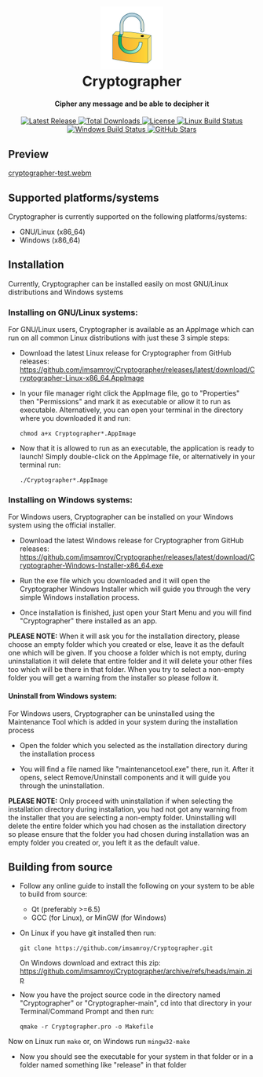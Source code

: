<div align="center">
  
  <p>
    <h1>
      <a href="https://github.com/imsamroy/Cryptographer">
        <img src="Cryptographer.svg" width=128 alt="Cryptographer" />
      </a>
      <br />
      Cryptographer
    </h1>
    <h4>Cipher any message and be able to decipher it</h4>
  </p>

  <p>
    <a href="https://github.com/imsamroy/Cryptographer/releases/latest">
      <img src="https://img.shields.io/github/release/imsamroy/Cryptographer.svg" alt="Latest Release" />
    </a>
    <a href="https://github.com/imsamroy/Cryptographer/releases">
      <img src="https://img.shields.io/github/downloads/imsamroy/Cryptographer/total.svg" alt="Total Downloads" />
    </a>
    <a href="https://github.com/imsamroy/Cryptographer/blob/master/LICENSE">
      <img src="https://img.shields.io/github/license/imsamroy/Cryptographer.svg" alt="License" />
    </a>
    <a href="https://github.com/imsamroy/Cryptographer/actions/workflows/linux.yml">
      <img src="https://img.shields.io/github/actions/workflow/status/imsamroy/Cryptographer/linux.yml?label=linux" alt="Linux Build Status" />
    </a>
    <a href="https://github.com/imsamroy/Cryptographer/actions/workflows/windows.yml">
      <img src="https://img.shields.io/github/actions/workflow/status/imsamroy/Cryptographer/windows.yml?label=windows" alt="Windows Build Status" />
    </a>
    <a href="https://github.com/imsamroy/Cryptographer">
      <img src="https://img.shields.io/github/stars/imsamroy/Cryptographer" alt="GitHub Stars" />
    </a>
  </p>

</div>

## Preview

[cryptographer-test.webm](https://github.com/imsamroy/Cryptographer/assets/92716271/a46f98fc-f522-4239-9020-def658f25beb)

## Supported platforms/systems

Cryptographer is currently supported on the following platforms/systems:

- GNU/Linux (x86_64)
- Windows (x86_64)

## Installation

Currently, Cryptographer can be installed easily on most GNU/Linux distributions and Windows systems

### Installing on GNU/Linux systems:

For GNU/Linux users, Cryptographer is available as an AppImage which can run on all common Linux distributions with just these 3 simple steps:

- Download the latest Linux release for Cryptographer from GitHub releases: https://github.com/imsamroy/Cryptographer/releases/latest/download/Cryptographer-Linux-x86_64.AppImage

- In your file manager right click the AppImage file, go to "Properties" then "Permissions" and mark it as executable or allow it to run as executable. Alternatively, you can open your terminal in the directory where you downloaded it and run:
  ```shell
  chmod a+x Cryptographer*.AppImage
  ```

- Now that it is allowed to run as an executable, the application is ready to launch! Simply double-click on the AppImage file, or alternatively in your terminal run:
  ```shell
  ./Cryptographer*.AppImage
  ```

### Installing on Windows systems:

For Windows users, Cryptographer can be installed on your Windows system using the official installer.

- Download the latest Windows release for Cryptographer from GitHub releases: https://github.com/imsamroy/Cryptographer/releases/latest/download/Cryptographer-Windows-Installer-x86_64.exe

- Run the exe file which you downloaded and it will open the Cryptographer Windows Installer which will guide you through the very simple Windows installation process.

- Once installation is finished, just open your Start Menu and you will find "Cryptographer" there installed as an app.

**PLEASE NOTE:** When it will ask you for the installation directory, please choose an empty folder which you created or else, leave it as the default one which will be given. If you choose a folder which is not empty, during uninstallation it will delete that entire folder and it will delete your other files too which will be there in that folder. When you try to select a non-empty folder you will get a warning from the installer so please follow it.

#### Uninstall from Windows system:

For Windows users, Cryptographer can be uninstalled using the Maintenance Tool which is added in your system during the installation process

- Open the folder which you selected as the installation directory during the installation process

- You will find a file named like "maintenancetool.exe" there, run it. After it opens, select Remove/Uninstall components and it will guide you through the uninstallation.

**PLEASE NOTE:** Only proceed with uninstallation if when selecting the installation directory during installation, you had not got any warning from the installer that you are selecting a non-empty folder. Uninstalling will delete the entire folder which you had chosen as the installation directory so please ensure that the folder you had chosen during installation was an empty folder you created or, you left it as the default value.

## Building from source

- Follow any online guide to install the following on your system to be able to build from source:
  - Qt (preferably >=6.5)
  - GCC (for Linux), or MinGW (for Windows)

- On Linux if you have git installed then run:
  ```shell
  git clone https://github.com/imsamroy/Cryptographer.git
  ```
  On Windows download and extract this zip: https://github.com/imsamroy/Cryptographer/archive/refs/heads/main.zip

- Now you have the project source code in the directory named "Cryptographer" or "Cryptographer-main", cd into that directory in your Terminal/Command Prompt and then run:
  ```shell
  qmake -r Cryptographer.pro -o Makefile
  ```
 Now on Linux run ```make``` or, on Windows run ```mingw32-make```

- Now you should see the executable for your system in that folder or in a folder named something like "release" in that folder
